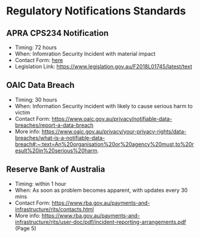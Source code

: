 # Regulatory Notifications Standards

## APRA CPS234 Notification

- Timing: 72 hours
- When: Infomration Security Incident with material impact
- Contact Form: [here](https://www.apra.gov.au/information-security)
- Legislation Link: https://www.legislation.gov.au/F2018L01745/latest/text

## OAIC Data Breach
- Timing: 30 hours
- When: Information Security incident with likely to cause serious harm to victim
- Contact Form: https://www.oaic.gov.au/privacy/notifiable-data-breaches/report-a-data-breach
- More info: https://www.oaic.gov.au/privacy/your-privacy-rights/data-breaches/what-is-a-notifiable-data-breach#:~:text=An%20organisation%20or%20agency%20must,to%20result%20in%20serious%20harm.

## Reserve Bank of Australia
- Timing: within 1 hour
- When: As soon as problem becomes apparent, with updates every 30 mins
- Contact Form: https://www.rba.gov.au/payments-and-infrastructure/rits/contacts.html
- More info: https://www.rba.gov.au/payments-and-infrastructure/rits/user-doc/pdf/incident-reporting-arrangements.pdf (Page 5)
